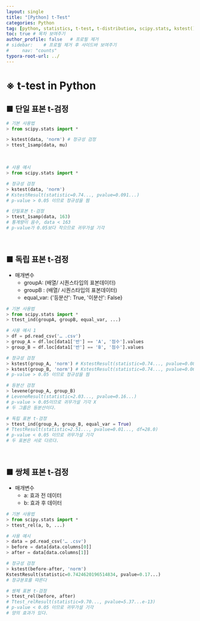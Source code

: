 ```yaml
---
layout: single
title: "[Python] t-Test"
categories: Python
tag: [python, statistics, t-test, t-distribution, scipy.stats, kstest(), ttest_1samp(), ttest_ind(), levene(), ttest_rel()]
toc: true # 목차 보여주기
author_profile: false   # 프로필 제거
# sidebar:    # 프로필 제거 후 사이드바 보여주기
#     nav: "counts"
typora-root-url: ../
---
```


# ※ t-test in Python

## ■ 단일 표본 t-검정

```py
# 기본 사용법
> from scipy.stats import *

> kstest(data, 'norm') # 정규성 검정
> ttest_1samp(data, mu)
```

<br>

```py
# 사용 예시
> from scipy.stats import *

# 정규성 검정
> kstest(data, 'norm') 
# KstestResult(statistic=0.74..., pvalue=0.091...)
# p-value > 0.05 이므로 정규성을 띔

# 단일표본 t-검정
> ttest_1samp(data, 163)
# 통계량이 음수, data < 163
# p-value가 0.05보다 작으므로 귀무가설 기각
```

<br>

## ■ 독립 표본 t-검정
- 매개변수
  - groupA: (배열/ 시퀀스타입의 표본데이터)
  - groupB : (배열/ 시퀀스타입의 표본데이터)
  - equal_var: {'등분산': True, '이분산': False}

```py
# 기본 사용법
> from scipy.stats import *
> ttest_ind(groupA, groupB, equal_var, ...)
```

```py
# 사용 예시 1
> df = pd.read_csv('… .csv')
> group_A = df.loc[data1['반'] == 'A', '점수'].values
> group_B = df.loc[data1['반'] == 'B', '점수'].values

# 정규성 검정
> kstest(group_A, 'norm') # KstestResult(statistic=0.74..., pvalue=0.081...)
> kstest(group_B, 'norm') # KstestResult(statistic=0.74..., pvalue=0.061...)
# p-value > 0.05 이므로 정규성을 띔

# 등분산 검정
> levene(group_A, group_B)
# LeveneResult(statistic=2.03..., pvalue=0.16...)
# p-value > 0.05이므로 귀무가설 기각 X
# 두 그룹은 등분산이다.

# 독립 표본 t-검정
> ttest_ind(group_A, group_B, equal_var = True)
# TtestResult(statistic=2.51..., pvalue=0.01..., df=28.0)
# p-value < 0.05 이므로 귀무가설 기각
# 두 표본은 서로 다르다.
```

<br>

## ■ 쌍체 표본 t-검정
- 매개변수
  - a: 효과 전 데이터
  - b: 효과 후 데이터

```py
# 기본 사용법
> from scipy.stats import *
> ttest_rel(a, b, ...)
```

```py
# 사용 예시
> data = pd.read_csv('… .csv')
> before = data[data.columns[0]]
> after = data[data.columns[1]]

# 정규성 검정
> kstest(before-after, 'norm')
KstestResult(statistic=0.7424620196514834, pvalue=0.17...)
# 정규분포를 따른다

# 쌍체 표본 t-검정
> ttest_rel(before, after)
# Ttest_relResult(statistic=9.70..., pvalue=5.37...e-13)
# p-value < 0.05 이므로 귀무가설 기각
# 양의 효과가 있다.

